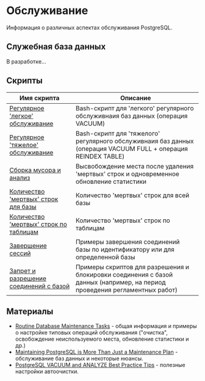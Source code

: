 # Обслуживание

Информация о различных аспектах обслуживания PostgreSQL.

## Служебная база данных

В разработке...

## Скрипты

| Имя скрипта | Описание |
| ----------- | -------- |
| [Регулярное 'легкое' обслуживание](%D0%A0%D0%B5%D0%B3%D1%83%D0%BB%D1%8F%D1%80%D0%BD%D0%BE%D0%B5%20'%D0%BB%D0%B5%D0%B3%D0%BA%D0%BE%D0%B5'%20%D0%BE%D0%B1%D1%81%D0%BB%D1%83%D0%B6%D0%B8%D0%B2%D0%B0%D0%BD%D0%B8%D0%B5.sh) | Bash-скрипт для 'легкого' регулярного обслуживнаия баз данных (операция VACUUM) |
| [Регулярное 'тяжелое' обслуживание](%D0%A0%D0%B5%D0%B3%D1%83%D0%BB%D1%8F%D1%80%D0%BD%D0%BE%D0%B5%20'%D1%82%D1%8F%D0%B6%D0%B5%D0%BB%D0%BE%D0%B5'%20%D0%BE%D0%B1%D1%81%D0%BB%D1%83%D0%B6%D0%B8%D0%B2%D0%B0%D0%BD%D0%B8%D0%B5.sh) | Bash-скрипт для 'тяжелого' регулярного обслуживнаия баз данных (операция VACUUM FULL + операция REINDEX TABLE) |
| [Сборка мусора и анализ](%D0%A1%D0%B1%D0%BE%D1%80%D0%BA%D0%B0%20%D0%BC%D1%83%D1%81%D0%BE%D1%80%D0%B0%20%D0%B8%20%D0%B0%D0%BD%D0%B0%D0%BB%D0%B8%D0%B7.sql) | Высвобождение места после удаления 'мертвых' строк и одновременное обновление статистики |
| [Количество 'мертвых' строк для базы](%D0%9A%D0%BE%D0%BB%D0%B8%D1%87%D0%B5%D1%81%D1%82%D0%B2%D0%BE%20'%D0%BC%D0%B5%D1%80%D1%82%D0%B2%D1%8B%D1%85'%20%D1%81%D1%82%D1%80%D0%BE%D0%BA%20%D0%B4%D0%BB%D1%8F%20%D0%B1%D0%B0%D0%B7%D1%8B.sql) | Количество 'мертвых' строк для всей базы |
| [Количество 'мертвых' строк по таблицам](%D0%9A%D0%BE%D0%BB%D0%B8%D1%87%D0%B5%D1%81%D1%82%D0%B2%D0%BE%20'%D0%BC%D0%B5%D1%80%D1%82%D0%B2%D1%8B%D1%85'%20%D1%81%D1%82%D1%80%D0%BE%D0%BA%20%D0%BF%D0%BE%20%D1%82%D0%B0%D0%B1%D0%BB%D0%B8%D1%86%D0%B0%D0%BC.sql) | Количество 'мертвых' строк по таблицам |
| [Завершение сессий](%D0%97%D0%B0%D0%B2%D0%B5%D1%80%D1%88%D0%B5%D0%BD%D0%B8%D0%B5%20%D1%81%D0%B5%D1%81%D1%81%D0%B8%D0%B9.sql) | Примеры завершения соединений базы по идентификатору или для определенной базы |
| [Запрет и разрешение соединений с базой](%D0%97%D0%B0%D0%BF%D1%80%D0%B5%D1%82%20%D0%B8%20%D1%80%D0%B0%D0%B7%D1%80%D0%B5%D1%88%D0%B5%D0%BD%D0%B8%D0%B5%20%D1%81%D0%BE%D0%B5%D0%B4%D0%B8%D0%BD%D0%B5%D0%BD%D0%B8%D1%8F%20%D1%81%20%D0%B1%D0%B0%D0%B7%D0%BE%D0%B9.sql) | Примеры скриптов для разрешения и блокировки соединения с базой данных (например, на период проведения регламентных работ) |

## Материалы

* [Routine Database Maintenance Tasks](https://www.postgresql.org/docs/current/maintenance.html) - общая информация и примеры о настройке типовых операций обслуживания ("очистка", освобождение неиспользуемого места, обновление статистики и др.)
* [Maintaining PostgreSQL is More Than Just a Maintenance Plan](https://www.enterprisedb.com/blog/maintaining-postgresql-for-high-performance-what-is-wrong-or-right-what-consider) - обслуживание баз данных и некоторые нюансы.
* [PostgreSQL VACUUM and ANALYZE Best Practice Tips](https://www.enterprisedb.com/blog/postgresql-vacuum-and-analyze-best-practice-tips) - полезные настройки автоочистки.
